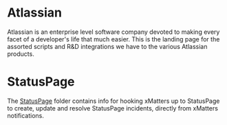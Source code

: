 # Atlassian
Atlassian is an enterprise level software company devoted to making every facet of a developer's life that much easier. This is the landing page for the assorted scripts and R&D integrations we have to the various Atlassian products. 

# StatusPage
The [StatusPage](StatusPage) folder contains info for hooking xMatters up to StatusPage to create, update and resolve StatusPage incidents, directly from xMatters notifications. 
